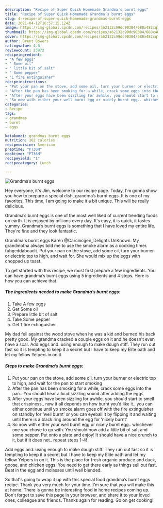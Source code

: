 ```yaml
---
description: "Recipe of Super Quick Homemade Grandma’s burnt eggs"
title: "Recipe of Super Quick Homemade Grandma’s burnt eggs"
slug: 4-recipe-of-super-quick-homemade-grandmas-burnt-eggs
date: 2021-04-12T16:57:15.124Z
image: https://img-global.cpcdn.com/recipes/a62132c99dc90304/680x482cq70/grandmas-burnt-eggs-recipe-main-photo.jpg
thumbnail: https://img-global.cpcdn.com/recipes/a62132c99dc90304/680x482cq70/grandmas-burnt-eggs-recipe-main-photo.jpg
cover: https://img-global.cpcdn.com/recipes/a62132c99dc90304/680x482cq70/grandmas-burnt-eggs-recipe-main-photo.jpg
author: Brent Bowers
ratingvalue: 4.6
reviewcount: 23972
recipeingredient:
- "A few eggs"
- " Some oil"
- " little bit of salt"
- " Some pepper"
- "1 fire extinguisher"
recipeinstructions:
- "Put your pan on the stove, add some oil, turn your burner or electric top to high, and wait for the pan to start smoking"
- "After the pan has been smoking for a while, crack some eggs into the pan.. You should hear a loud sizzling sound after adding the eggs"
- "After your eggs have been sizzling for awhile, you should start to smell that crispiness.. now it all depends on how burnt you’d like it.. you can either continue until yo smoke alarm goes off with the fire extinguisher on standby for ‘well burnt’ or you can eyeball it by flipping it and waiting until there is a black ring around the egg for ‘nicely burnt’"
- "So now with either your well burnt egg or nicely burnt egg.. whichever one you chose to go with. You should now add a little bit of salt and some pepper. Put onto a plate and enjoy! It should have a nice crunch to it, but if it does not.. repeat steps 1-4!"
categories:
- Recipe
tags:
- grandmas
- burnt
- eggs

katakunci: grandmas burnt eggs 
nutrition: 162 calories
recipecuisine: American
preptime: "PT30M"
cooktime: "PT36M"
recipeyield: "1"
recipecategory: Lunch

---
```



![Grandma’s burnt eggs](https://img-global.cpcdn.com/recipes/a62132c99dc90304/680x482cq70/grandmas-burnt-eggs-recipe-main-photo.jpg)

Hey everyone, it's Jim, welcome to our recipe page. Today, I'm gonna show you how to prepare a special dish, grandma’s burnt eggs. It is one of my favorites. This time, I am going to make it a bit unique. This will be really delicious.

Grandma’s burnt eggs is one of the most well liked of current trending foods on earth. It is enjoyed by millions every day. It's easy, it is quick, it tastes yummy. Grandma’s burnt eggs is something that I have loved my entire life. They're fine and they look fantastic.

Grandma&#39;s burnt eggs Karen @Carcinogen_Delights UnKnown. My grandmotha always told me to use the smoke alarm as a cooking timer. fuhgeddaboudit. Put your pan on the stove, add some oil, turn your burner or electric top to high, and wait for. She would mix up the eggs with chopped up toast.


To get started with this recipe, we must first prepare a few ingredients. You can have grandma’s burnt eggs using 5 ingredients and 4 steps. Here is how you can achieve that.

<!--inarticleads1-->

##### The ingredients needed to make Grandma’s burnt eggs:

1. Take A few eggs
1. Get  Some oil
1. Prepare  little bit of salt
1. Take  Some pepper
1. Get 1 fire extinguisher


My dad fell against the wood stove when he was a kid and burned his back pretty good. My grandma cracked a couple eggs on it and he doesn&#39;t even have a scar. Add eggs and. using enough to make dough stiff. They run out fast so it is tempting to keep it a secret but I have to keep my Elite oath and let my fellow Yelpers in on it. 

<!--inarticleads2-->

##### Steps to make Grandma’s burnt eggs:

1. Put your pan on the stove, add some oil, turn your burner or electric top to high, and wait for the pan to start smoking
1. After the pan has been smoking for a while, crack some eggs into the pan.. You should hear a loud sizzling sound after adding the eggs
1. After your eggs have been sizzling for awhile, you should start to smell that crispiness.. now it all depends on how burnt you’d like it.. you can either continue until yo smoke alarm goes off with the fire extinguisher on standby for ‘well burnt’ or you can eyeball it by flipping it and waiting until there is a black ring around the egg for ‘nicely burnt’
1. So now with either your well burnt egg or nicely burnt egg.. whichever one you chose to go with. You should now add a little bit of salt and some pepper. Put onto a plate and enjoy! It should have a nice crunch to it, but if it does not.. repeat steps 1-4!


Add eggs and. using enough to make dough stiff. They run out fast so it is tempting to keep it a secret but I have to keep my Elite oath and let my fellow Yelpers in on it. This is the place for fresh organic produce and duck, goose, and chicken eggs. You need to get there early as things sell out fast. Beat in the egg and molasses until well blended. 

So that's going to wrap it up with this special food grandma’s burnt eggs recipe. Thank you very much for your time. I'm sure that you will make this at home. There is gonna be interesting food in home recipes coming up. Don't forget to save this page in your browser, and share it to your loved ones, colleague and friends. Thanks again for reading. Go on get cooking!
